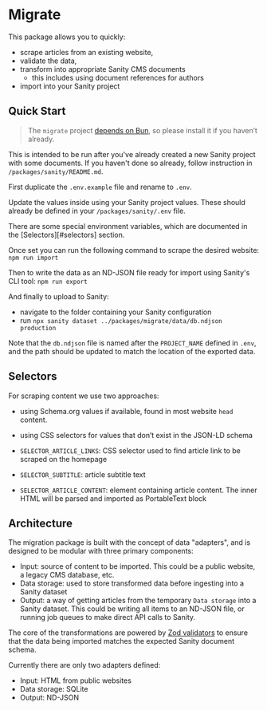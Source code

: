 # Migrate

This package allows you to quickly:

- scrape articles from an existing website,
- validate the data,
- transform into appropriate Sanity CMS documents
  - this includes using document references for authors
- import into your Sanity project

## Quick Start

> The `migrate` project [depends on Bun](https://bun.sh), so please install it if you haven’t already.

This is intended to be run after you've already created a new Sanity project
with some documents. If you haven't done so already, follow instruction in `/packages/sanity/README.md`.

First duplicate the `.env.example` file and rename to `.env`.

Update the values inside using your Sanity project values.
These should already be defined in your `/packages/sanity/.env` file.

There are some special environment variables, which are documented in the [Selectors][#selectors] section.

Once set you can run the following command to scrape the desired website:
`npm run import`

Then to write the data as an ND-JSON file ready for import using Sanity's CLI tool:
`npm run export`

And finally to upload to Sanity:
- navigate to the folder containing your Sanity configuration
- run `npx sanity dataset ../packages/migrate/data/db.ndjson production`

Note that the `db.ndjson` file is named after the `PROJECT_NAME` defined in `.env`,
and the path should be updated to match the location of the exported data.

## Selectors

For scraping content we use two approaches:

- using Schema.org values if available, found in most website `head` content.
- using CSS selectors for values that don’t exist in the JSON-LD schema

- `SELECTOR_ARTICLE_LINKS`: CSS selector used to find article link to be scraped on the homepage
- `SELECTOR_SUBTITLE`: article subtitle text
- `SELECTOR_ARTICLE_CONTENT`: element containing article content. The inner HTML
  will be parsed and imported as PortableText block

## Architecture

The migration package is built with the concept of data "adapters", and is designed
to be modular with three primary components:
- Input: source of content to be imported. This could be a public website, a
  legacy CMS database, etc.
- Data storage: used to store transformed data before ingesting into a Sanity dataset
- Output: a way of getting articles from the temporary `Data storage` into a
  Sanity dataset. This could be writing all items to an ND-JSON file, or running
  job queues to make direct API calls to Sanity.

The core of the transformations are powered by [Zod validators](https://zod.dev) to ensure
that the data being imported matches the expected Sanity document schema.

Currently there are only two adapters defined:
- Input: HTML from public websites
- Data storage: SQLite
- Output: ND-JSON
